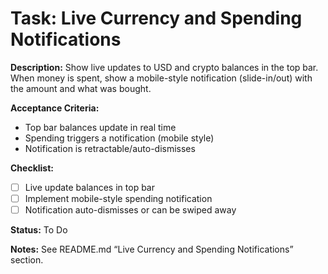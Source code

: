 # Task: Live Currency and Spending Notifications

**Description:**
Show live updates to USD and crypto balances in the top bar. When money is spent, show a mobile-style notification (slide-in/out) with the amount and what was bought.

**Acceptance Criteria:**
- Top bar balances update in real time
- Spending triggers a notification (mobile style)
- Notification is retractable/auto-dismisses

**Checklist:**
- [ ] Live update balances in top bar
- [ ] Implement mobile-style spending notification
- [ ] Notification auto-dismisses or can be swiped away

**Status:** To Do

**Notes:**
See README.md “Live Currency and Spending Notifications” section. 